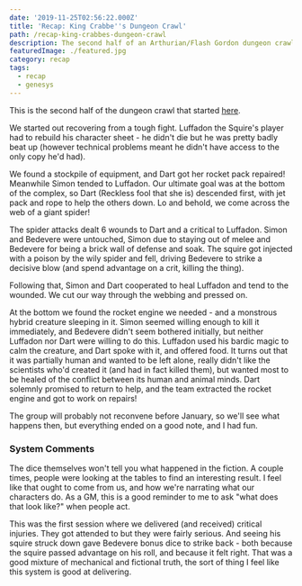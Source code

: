 ```yaml
---
date: '2019-11-25T02:56:22.000Z'
title: 'Recap: King Crabbe''s Dungeon Crawl'
path: /recap-king-crabbes-dungeon-crawl
description: The second half of an Arthurian/Flash Gordon dungeon crawl
featuredImage: ./featured.jpg
category: recap
tags:
  - recap
  - genesys
---
```

    


This is the second half of the dungeon crawl that started [here](/session-summary-rayguns-and-honor/).

We started out recovering from a tough fight. Luffadon the Squire's player had to rebuild his character sheet - he didn't die but he was pretty badly beat up (however technical problems meant he didn't have access to the only copy he'd had).

We found a stockpile of equipment, and Dart got her rocket pack repaired! Meanwhile Simon tended to Luffadon. Our ultimate goal was at the bottom of the complex, so Dart (Reckless fool that she is) descended first, with jet pack and rope to help the others down. Lo and behold, we come across the web of a giant spider!

The spider attacks dealt 6 wounds to Dart and a critical to Luffadon. Simon and Bedevere were untouched, Simon due to staying out of melee and Bedevere for being a brick wall of defense and soak. The squire got injected with a poison by the wily spider and fell, driving Bedevere to strike a decisive blow (and spend advantage on a crit, killing the thing).

Following that, Simon and Dart cooperated to heal Luffadon and tend to the wounded. We cut our way through the webbing and pressed on.

At the bottom we found the rocket engine we needed - and a monstrous hybrid creature sleeping in it. Simon seemed willing enough to kill it immediately, and Bedevere didn't seem bothered initially, but neither Luffadon nor Dart were willing to do this. Luffadon used his bardic magic to calm the creature, and Dart spoke with it, and offered food. It turns out that it was partially human and wanted to be left alone, really didn't like the scientists who'd created it (and had in fact killed them), but wanted most to be healed of the conflict between its human and animal minds. Dart solemnly promised to return to help, and the team extracted the rocket engine and got to work on repairs!

The group will probably not reconvene before January, so we'll see what happens then, but everything ended on a good note, and I had fun.

### System Comments

The dice themselves won't tell you what happened in the fiction. A couple times, people were looking at the tables to find an interesting result. I feel like that ought to come from us, and how we're narrating what our characters do. As a GM, this is a good reminder to me to ask "what does that look like?" when people act.

This was the first session where we delivered (and received) critical injuries. They got attended to but they were fairly serious. And seeing his squire struck down gave Bedevere bonus dice to strike back - both because the squire passed advantage on his roll, and because it felt right. That was a good mixture of mechanical and fictional truth, the sort of thing I feel like this system is good at delivering.


    